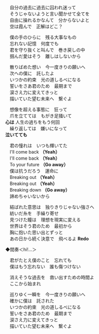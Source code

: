 　自分の過去に過去に囚われ迷って  
　そうじゃないようと言い聞かせて全てを  
　自由に操れるかなんて　分からないよと  
　空は霞んで　正解はどこ？

　僕の手のひらに　残る大事なもの  
　忘れない記憶　何度でも  
　君を守り抜くと叫んで　巻き戻しの中  
　掴んだ愛はそう　離しはしないから

　散りばめた想い　今一度きりの願いへ  
　次への僕に　託したよ  
　いつかの約束　光の道しるべになる  
　誓いをさあ君のため　最期まで  
　涙さえ力に変えてきっと  
　描いていた望む未来へ　繋ぐよ

　想像を超える事態に　狂って  
　爪を立てては　もがき足掻いて  
**心は** 人生の過ちをもう何回  
　繰り返しては　嫌いになって  
**泣いてても**

　君の憧れは　いつも輝いてた  
　I'll come back **（Yeah）**  
　I'll come back **（Yeah）**  
　To your future **（Go away）**  
　僕は抗うだろう　運命に  
　Breaking out **（Yeah）**  
　Breaking out **（Yeah）**  
　Breaking down **（Go away）**  
　諦めちゃいないから

　結ばれた意思は　独りきりじゃない強さへ  
　紡いだ糸を　手繰り寄せ  
　見つけた瞳は　理想を現実に変える  
　世界はそう君のため　最初から  
　胸に抱いた思い出とずっと  
　あの日から続く決意で　飛べるよ **Redo**

◆間奏＜hi!…＞

　君がたとえ僕のこと　忘れても  
　僕はもう忘れない　誰も傷つけない

　消えそうな過去を　救い出すための時間よ  
　ここから始まれ

　巡りゆく一瞬を　今一度きりの願いへ  
　確かに僕は　託された  
　いつかの約束　光の道しるべになる  
　誓いをさあ君のため　最期まで  
　涙さえ力に変えてきっと  
　描いていた望む未来へ　繋ぐよ

